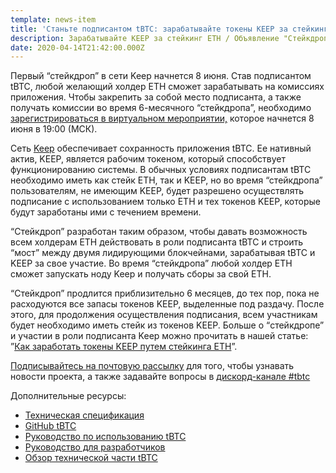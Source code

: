 ```yaml
---
template: news-item
title: 'Станьте подписантом tBTC: зарабатывайте токены KEEP за стейкинг ETH'
description: Зарабатывайте KEEP за стейкинг ETH / Объявление "Стейкдропа"
date: 2020-04-14T21:42:00.000Z
---
```

Первый “стейкдроп” в сети Keep начнется 8 июня. Став подписантом tBTC, любой желающий холдер ETH сможет зарабатывать на комиссиях приложения. Чтобы закрепить за собой место подписанта, а также получать комиссии во время 6-месячного “стейкдропа”, необходимо [зарегистрироваться в виртуальном мероприятии,](https://www.crowdcast.io/e/keep-stakedrop---live/register) которое начнется 8 июня в 19:00 (МСК).

Сеть [Keep](https://keep.network/) обеспечивает сохранность приложения tBTC. Ее нативный актив, KEEP, является рабочим токеном, который способствует функционированию системы. В обычных условиях подписантам tBTC необходимо иметь как стейк ETH, так и KEEP, но во время “стейкдропа” пользователям, не имеющим KEEP, будет разрешено осуществлять подписание с использованием только ETH и тех токенов KEEP, которые будут заработаны ими с течением времени.

“Стейкдроп” разработан таким образом, чтобы давать возможность всем холдерам ETH действовать в роли подписанта tBTC и строить “мост” между двумя лидирующими блокчейнами, зарабатывая tBTC и KEEP за свое участие. Во время “стейкдропа” любой холдер ETH сможет запускать ноду Keep и получать сборы за свой ETH.

“Стейкдроп” продлится приблизительно 6 месяцев, до тех пор, пока не расходуются все запасы токенов KEEP,  выделенные под раздачу. После этого, для продолжения осуществления подписания, всем участникам будет необходимо иметь стейк из токенов KEEP. Больше о “cтейкдропе” и участии в роли подписанта Keep можно прочитать в нашей статье: ”[Как заработать токены KEEP путем стейкинга ETH](https://blog.keep.network/how-to-get-keep-stake-eth-42252ee11863)”.

[Подписывайтесь на почтовую рассылку](https://tbtc.network/#mailing-list) для того, чтобы узнавать новости проекта, а также задавайте вопросы в [дискорд-канале #tbtc](https://discord.com/invite/threshold?ref=tbtc.network)

Дополнительные ресурсы:

* [Техническая спецификация](http://docs.keep.network/tbtc/index.pdf)
* [GitHub tBTC](https://github.com/keep-network/tbtc)
* [Руководство по использованию tBTC](https://tbtc.network/developers/how-to-use-the-tbtc-dapp)
* [Руководство для разработчиков](https://tbtc.network/developers/how-to-integrate-tbtc-into-your-defi-dapp)
* [Обзор технической части tBTC](https://tbtc.network/developers/tbtc-technical-system-overview)
